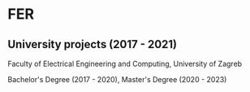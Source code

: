 # FER
University projects (2017 - 2021)
------------------------------------
Faculty of Electrical Engineering and Computing, University of Zagreb

Bachelor's Degree (2017 - 2020),
Master's Degree (2020 - 2023)
